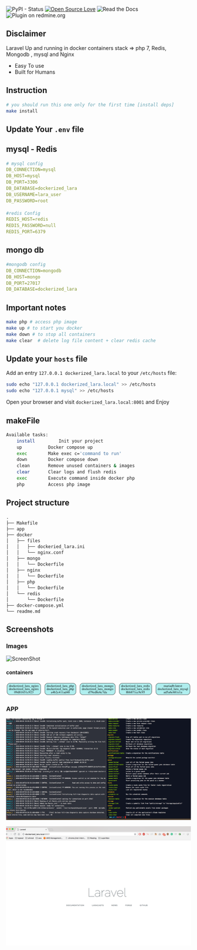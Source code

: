 ![PyPI - Status](https://img.shields.io/pypi/status/Django.svg) [![Open Source Love](https://badges.frapsoft.com/os/v2/open-source.svg?v=103)](https://github.com/ellerbrock/open-source-badges/) ![Read the Docs](https://img.shields.io/readthedocs/pip.svg) 
![Plugin on redmine.org](https://img.shields.io/redmine/plugin/rating/redmine_xlsx_format_issue_exporter.svg)


## Disclaimer
Laravel Up and running in docker containers
stack =>  php 7, Redis, Mongodb , mysql and Nginx 
- Easy To use 
- Built for Humans 


## Instruction 
```bash
# you should run this one only for the first time [install deps]
make install

```    

## Update Your `.env` file 

## mysql - Redis 
```yaml
# mysql config 
DB_CONNECTION=mysql
DB_HOST=mysql
DB_PORT=3306
DB_DATABASE=dockerized_lara
DB_USERNAME=lara_user
DB_PASSWORD=root

#redis Config 
REDIS_HOST=redis
REDIS_PASSWORD=null
REDIS_PORT=6379
```
## mongo db
```yaml
#mongodb config 
DB_CONNECTION=mongodb
DB_HOST=mongo
DB_PORT=27017
DB_DATABASE=dockerized_lara
```
     
## Important notes
```bash
make php # access php image 
make up # to start you docker
make down # to stop all containers 
make clear  # delete log file content + clear redis cache
```   
  
## Update your `hosts` file 

Add an entry `127.0.0.1 dockerized_lara.local` to your `/etc/hosts` file:
```bash
sudo echo "127.0.0.1 dockerized_lara.local" >> /etc/hosts
sudo echo "127.0.0.1 mysql" >> /etc/hosts
```

Open your browser and visit `dockerized_lara.local:8001` and Enjoy 


## makeFile
```bash 
Available tasks:
    install 		Init your project
    up 			Docker compose up
    exec 		Make exec c='command to run'
    down 		Docker compose down
    clean 		Remove unused containers & images
    clear 		Clear logs and flush redis
    exec 		Execute command inside docker php
    php 		Access php image
```

## Project structure
```
.
├── Makefile
├── app
├── docker
│   ├── files
│   │   ├── dockeried_lara.ini
│   │   └── nginx.conf
│   ├── mongo
│   │   └── Dockerfile
│   ├── nginx
│   │   └── Dockerfile
│   ├── php
│   │   └── Dockerfile
│   └── redis
│       └── Dockerfile
├── docker-compose.yml
└── readme.md

```
## Screenshots

### Images
![ScreenShot](https://imgur.com/ymidQKE)

#### containers
![ScreenShot](https://raw.githubusercontent.com/ahmedfaragmostafa/dockerized_lara/master/images/containers.png)

### APP
![ScreenShot](https://raw.githubusercontent.com/ahmedfaragmostafa/dockerized_lara/master/images/Screen%20Shot%202018-08-05%20at%2012.00.14%20AM.png)

![ScreenShot](https://raw.githubusercontent.com/ahmedfaragmostafa/dockerized_lara/master/images/Screen%20Shot%202018-08-05%20at%2012.00.51%20AM.png)



